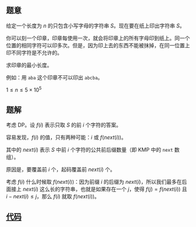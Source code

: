 ## 题意
给定一个长度为 $n$ 的只包含小写字母的字符串 $S$。现在要在纸上印出字符串 $S$。

你可以刻一个印章，印章每使用一次，就会将印章上的所有字母印到纸上。同一个位置的相同字符可以印多次。但是，因为印上去的东西不能被抹掉，在同一位置上印不同字符是不允许的。

求印章的最小长度。

例如：用 $\texttt{aba}$ 这个印章不可以印出 $\texttt{abcba}$。

$1 \leq n \leq 5 \times 10^5$

## 题解
考虑 DP。设 $f\left(i\right)$ 表示只取 $S$ 的前 $i$ 个字符的答案。

容易发现，$f\left(i\right)$ 的值，只有两种可能：$i$ 或 $f\left(next\left(i\right)\right)$。

其中的 $next\left(i\right)$ 表示 $S$ 中前 $i$ 个字符的公共前后缀数量（即 KMP 中的 $\texttt{next}$ 数组）。

原因是，要覆盖前 $i$ 个，起码覆盖前 $next\left(i\right)$ 个。

考虑 $f\left(i\right)$ 什么时候取 $f\left(next\left(i\right)\right)$：因为前缀 $i$ 的后缀为 $next\left(i\right)$，所以我们最多在后面接上 $next\left(i\right)$ 这么长的字符串，也就是如果存在一个 $j$，使得 $f\left(j\right) = f\left(next\left(i\right)\right)$ 且 $i - next\left(i\right) \leq j$，那么 $f\left(i\right)$ 就取 $f\left(next\left(i\right)\right)$。

## [代码](https://raw.verge.tk/rb-tree/rb-tree/main/Code/Luogu/P3426.cpp)